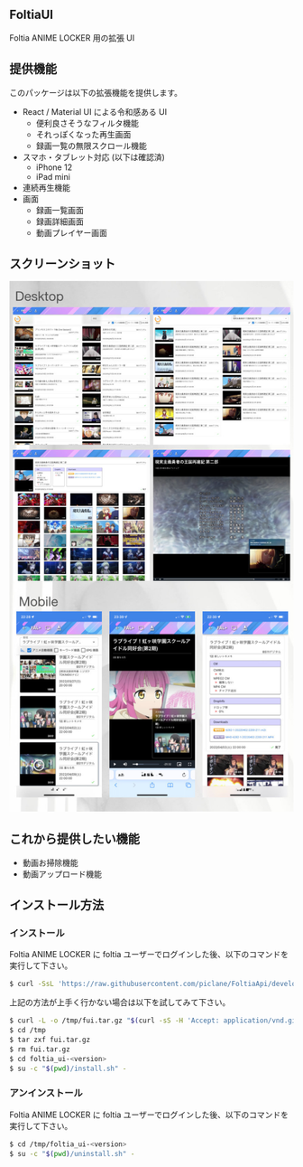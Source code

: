 FoltiaUI
----
Foltia ANIME LOCKER 用の拡張 UI

## 提供機能

このパッケージは以下の拡張機能を提供します。

- React / Material UI による令和感ある UI
  - 便利良さそうなフィルタ機能
  - それっぽくなった再生画面
  - 録画一覧の無限スクロール機能
- スマホ・タブレット対応 (以下は確認済)
  - iPhone 12
  - iPad mini
- 連続再生機能
- 画面
  - 録画一覧画面
  - 録画詳細画面
  - 動画プレイヤー画面

## スクリーンショット

![スクリーンショット](doc/images/screenshot.jpg)

## これから提供したい機能

- 動画お掃除機能
- 動画アップロード機能

## インストール方法

### インストール

Foltia ANIME LOCKER に foltia ユーザーでログインした後、以下のコマンドを実行して下さい。
```bash
$ curl -SsL 'https://raw.githubusercontent.com/piclane/FoltiaApi/develop/install.sh' | bash
```

上記の方法が上手く行かない場合は以下を試してみて下さい。
```bash
$ curl -L -o /tmp/fui.tar.gz "$(curl -sS -H 'Accept: application/vnd.github.v3+json' 'https://api.github.com/repos/piclane/FoltiaUI/releases/latest' | grep '"browser_download_url"' | sed -E -e 's/^.*"(https:[^"]+)"$/\1/')"
$ cd /tmp
$ tar zxf fui.tar.gz
$ rm fui.tar.gz
$ cd foltia_ui-<version>
$ su -c "$(pwd)/install.sh" -
```

### アンインストール

Foltia ANIME LOCKER に foltia ユーザーでログインした後、以下のコマンドを実行して下さい。
```bash
$ cd /tmp/foltia_ui-<version>
$ su -c "$(pwd)/uninstall.sh" -
```
